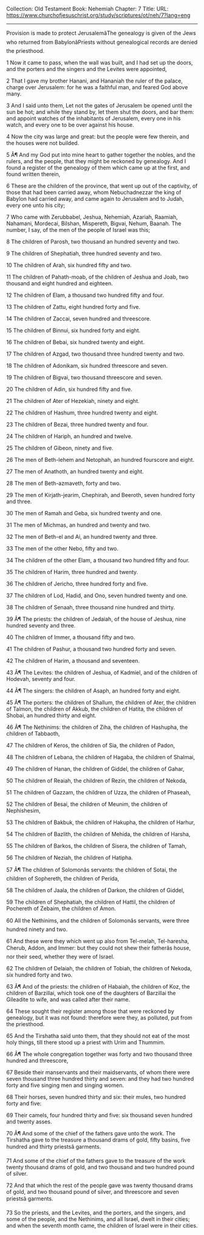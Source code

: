 Collection: Old Testament
Book: Nehemiah
Chapter: 7
Title: 
URL: https://www.churchofjesuschrist.org/study/scriptures/ot/neh/7?lang=eng

---

Provision is made to protect JerusalemâThe genealogy is given of the Jews who returned from BabylonâPriests without genealogical records are denied the priesthood.

1 Now it came to pass, when the wall was built, and I had set up the doors, and the porters and the singers and the Levites were appointed,

2 That I gave my brother Hanani, and Hananiah the ruler of the palace, charge over Jerusalem: for he was a faithful man, and feared God above many.

3 And I said unto them, Let not the gates of Jerusalem be opened until the sun be hot; and while they stand by, let them shut the doors, and bar them: and appoint watches of the inhabitants of Jerusalem, every one in his watch, and every one to be over against his house.

4 Now the city was large and great: but the people were few therein, and the houses were not builded.

5 Â¶ And my God put into mine heart to gather together the nobles, and the rulers, and the people, that they might be reckoned by genealogy. And I found a register of the genealogy of them which came up at the first, and found written therein,

6 These are the children of the province, that went up out of the captivity, of those that had been carried away, whom Nebuchadnezzar the king of Babylon had carried away, and came again to Jerusalem and to Judah, every one unto his city;

7 Who came with Zerubbabel, Jeshua, Nehemiah, Azariah, Raamiah, Nahamani, Mordecai, Bilshan, Mispereth, Bigvai, Nehum, Baanah. The number, I say, of the men of the people of Israel was this;

8 The children of Parosh, two thousand an hundred seventy and two.

9 The children of Shephatiah, three hundred seventy and two.

10 The children of Arah, six hundred fifty and two.

11 The children of Pahath-moab, of the children of Jeshua and Joab, two thousand and eight hundred and eighteen.

12 The children of Elam, a thousand two hundred fifty and four.

13 The children of Zattu, eight hundred forty and five.

14 The children of Zaccai, seven hundred and threescore.

15 The children of Binnui, six hundred forty and eight.

16 The children of Bebai, six hundred twenty and eight.

17 The children of Azgad, two thousand three hundred twenty and two.

18 The children of Adonikam, six hundred threescore and seven.

19 The children of Bigvai, two thousand threescore and seven.

20 The children of Adin, six hundred fifty and five.

21 The children of Ater of Hezekiah, ninety and eight.

22 The children of Hashum, three hundred twenty and eight.

23 The children of Bezai, three hundred twenty and four.

24 The children of Hariph, an hundred and twelve.

25 The children of Gibeon, ninety and five.

26 The men of Beth-lehem and Netophah, an hundred fourscore and eight.

27 The men of Anathoth, an hundred twenty and eight.

28 The men of Beth-azmaveth, forty and two.

29 The men of Kirjath-jearim, Chephirah, and Beeroth, seven hundred forty and three.

30 The men of Ramah and Geba, six hundred twenty and one.

31 The men of Michmas, an hundred and twenty and two.

32 The men of Beth-el and Ai, an hundred twenty and three.

33 The men of the other Nebo, fifty and two.

34 The children of the other Elam, a thousand two hundred fifty and four.

35 The children of Harim, three hundred and twenty.

36 The children of Jericho, three hundred forty and five.

37 The children of Lod, Hadid, and Ono, seven hundred twenty and one.

38 The children of Senaah, three thousand nine hundred and thirty.

39 Â¶ The priests: the children of Jedaiah, of the house of Jeshua, nine hundred seventy and three.

40 The children of Immer, a thousand fifty and two.

41 The children of Pashur, a thousand two hundred forty and seven.

42 The children of Harim, a thousand and seventeen.

43 Â¶ The Levites: the children of Jeshua, of Kadmiel, and of the children of Hodevah, seventy and four.

44 Â¶ The singers: the children of Asaph, an hundred forty and eight.

45 Â¶ The porters: the children of Shallum, the children of Ater, the children of Talmon, the children of Akkub, the children of Hatita, the children of Shobai, an hundred thirty and eight.

46 Â¶ The Nethinims: the children of Ziha, the children of Hashupha, the children of Tabbaoth,

47 The children of Keros, the children of Sia, the children of Padon,

48 The children of Lebana, the children of Hagaba, the children of Shalmai,

49 The children of Hanan, the children of Giddel, the children of Gahar,

50 The children of Reaiah, the children of Rezin, the children of Nekoda,

51 The children of Gazzam, the children of Uzza, the children of Phaseah,

52 The children of Besai, the children of Meunim, the children of Nephishesim,

53 The children of Bakbuk, the children of Hakupha, the children of Harhur,

54 The children of Bazlith, the children of Mehida, the children of Harsha,

55 The children of Barkos, the children of Sisera, the children of Tamah,

56 The children of Neziah, the children of Hatipha.

57 Â¶ The children of Solomonâs servants: the children of Sotai, the children of Sophereth, the children of Perida,

58 The children of Jaala, the children of Darkon, the children of Giddel,

59 The children of Shephatiah, the children of Hattil, the children of Pochereth of Zebaim, the children of Amon.

60 All the Nethinims, and the children of Solomonâs servants, were three hundred ninety and two.

61 And these were they which went up also from Tel-melah, Tel-haresha, Cherub, Addon, and Immer: but they could not shew their fatherâs house, nor their seed, whether they were of Israel.

62 The children of Delaiah, the children of Tobiah, the children of Nekoda, six hundred forty and two.

63 Â¶ And of the priests: the children of Habaiah, the children of Koz, the children of Barzillai, which took one of the daughters of Barzillai the Gileadite to wife, and was called after their name.

64 These sought their register among those that were reckoned by genealogy, but it was not found: therefore were they, as polluted, put from the priesthood.

65 And the Tirshatha said unto them, that they should not eat of the most holy things, till there stood up a priest with Urim and Thummim.

66 Â¶ The whole congregation together was forty and two thousand three hundred and threescore,

67 Beside their manservants and their maidservants, of whom there were seven thousand three hundred thirty and seven: and they had two hundred forty and five singing men and singing women.

68 Their horses, seven hundred thirty and six: their mules, two hundred forty and five:

69 Their camels, four hundred thirty and five: six thousand seven hundred and twenty asses.

70 Â¶ And some of the chief of the fathers gave unto the work. The Tirshatha gave to the treasure a thousand drams of gold, fifty basins, five hundred and thirty priestsâ garments.

71 And some of the chief of the fathers gave to the treasure of the work twenty thousand drams of gold, and two thousand and two hundred pound of silver.

72 And that which the rest of the people gave was twenty thousand drams of gold, and two thousand pound of silver, and threescore and seven priestsâ garments.

73 So the priests, and the Levites, and the porters, and the singers, and some of the people, and the Nethinims, and all Israel, dwelt in their cities; and when the seventh month came, the children of Israel were in their cities.
